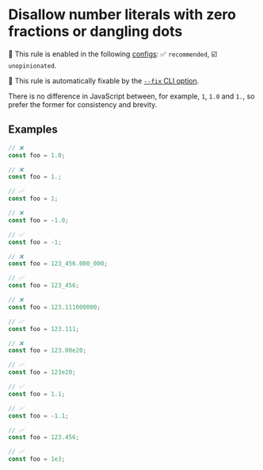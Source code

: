 # Disallow number literals with zero fractions or dangling dots

💼 This rule is enabled in the following [configs](https://github.com/sindresorhus/eslint-plugin-unicorn#recommended-config): ✅ `recommended`, ☑️ `unopinionated`.

🔧 This rule is automatically fixable by the [`--fix` CLI option](https://eslint.org/docs/latest/user-guide/command-line-interface#--fix).

<!-- end auto-generated rule header -->
<!-- Do not manually modify this header. Run: `npm run fix:eslint-docs` -->

There is no difference in JavaScript between, for example, `1`, `1.0` and `1.`, so prefer the former for consistency and brevity.

## Examples

```js
// ❌
const foo = 1.0;

// ❌
const foo = 1.;

// ✅
const foo = 1;
```

```js
// ❌
const foo = -1.0;

// ✅
const foo = -1;
```

```js
// ❌
const foo = 123_456.000_000;

// ✅
const foo = 123_456;
```

```js
// ❌
const foo = 123.111000000;

// ✅
const foo = 123.111;
```

```js
// ❌
const foo = 123.00e20;

// ✅
const foo = 123e20;
```

```js
// ✅
const foo = 1.1;
```

```js
// ✅
const foo = -1.1;
```

```js
// ✅
const foo = 123.456;
```

```js
// ✅
const foo = 1e3;
```
